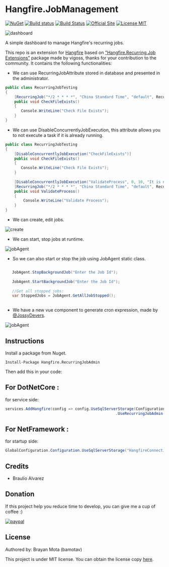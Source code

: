 # Hangfire.JobManagement
[![NuGet](https://buildstats.info/nuget/Hangfire.RecurringJobAdmin)](https://www.nuget.org/packages/Hangfire.RecurringJobAdmin/)
[![Build status](https://ci.appveyor.com/api/projects/status/u2xrias2vk727beg/branch/master?svg=true)](https://ci.appveyor.com/project/bamotav/hangfire-recurringjobadmin/branch/master)
[![Build Status](https://github.com/bamotav/Hangfire.RecurringJobAdmin/workflows/CI-HRJ/badge.svg)](https://github.com/bamotav/Hangfire.RecurringJobAdmin/actions)
[![Official Site](https://img.shields.io/badge/site-hangfire.io-blue.svg)](http://hangfire.io)
[![License MIT](https://img.shields.io/badge/license-MIT-green.svg)](http://opensource.org/licenses/MIT)




![dashboard](Content/dashboard.png)

A simple dashboard to manage Hangfire's recurring jobs.

This repo is an extension for [Hangfire](https://github.com/HangfireIO/Hangfire) based on ["Hangfire.Recurring Job Extensions"](https://github.com/icsharp/Hangfire.RecurringJobExtensions/) package made by vigoss, thanks for your contribution to the community. It contains the following functionalities: 

* We can use RecurringJobAttribute stored in database and presented in the administrator.

```csharp
public class RecurringJobTesting
{
    [RecurringJob("*/2 * * * *", "China Standard Time", "default", RecurringJobId = "Check-File-Exists")]
    public void CheckFileExists()
    {
       Console.WriteLine("Check File Exists");
    }
}
```
* We can use DisableConcurrentlyJobExecution, this attribute allows you to not execute a task if it is already running.

```csharp
public class RecurringJobTesting
{
    [DisableConcurrentlyJobExecution("CheckFileExists")]
    public void CheckFileExists()
    {
       Console.WriteLine("Check File Exists");
    }
    
    [DisableConcurrentlyJobExecution("ValidateProcess", 0, 10, "It is not allowed to perform multiple same tasks.")]
    [RecurringJob("*/2 * * * *", "China Standard Time", "default", RecurringJobId = "Validate-Process")]
    public void ValidateProcess()
    {
        Console.WriteLine("Validate Process");
    }
}
```

* We can create, edit jobs.

![create](Content/create.png)

* We can start, stop jobs at runtime.

![jobAgent](Content/jobAgent.png)

* So we can also start or stop the job using JobAgent static class.

```csharp

   JobAgent.StopBackgroundJob("Enter the Job Id");
   
   JobAgent.StartBackgroundJob("Enter the Job Id");
   
   //Get all stopped jobs:
   var StoppedJobs = JobAgent.GetAllJobStopped();
   
```
* We have a new vue component to generate cron expression, made by [@JossyDevers](https://github.com/JossyDevers).

![jobAgent](Content/generatecron.png)


## Instructions
Install a package from Nuget. 
```
Install-Package Hangfire.RecurringJobAdmin
```

Then add this in your code:

## For DotNetCore  :
for service side:
```csharp
services.AddHangfire(config => config.UseSqlServerStorage(Configuration.GetConnectionString("HangfireConnection"))
                                                 .UseRecurringJobAdmin(typeof(Startup).Assembly))
```

## For NetFramework  :
for startup side:
```csharp
GlobalConfiguration.Configuration.UseSqlServerStorage("HangfireConnection").UseRecurringJobAdmin(typeof(Startup).Assembly)
```

## Credits
 * Braulio Alvarez
 
## Donation
If this project help you reduce time to develop, you can give me a cup of coffee :) 

[![paypal](https://www.paypalobjects.com/en_US/i/btn/btn_donateCC_LG.gif)](https://www.paypal.com/cgi-bin/webscr?cmd=_donations&business=KTW8JH379NXQL&item_name=+&currency_code=USD&source=url)


## License
Authored by: Brayan Mota (bamotav)

This project is under MIT license. You can obtain the license copy [here](https://github.com/bamotav/Hangfire.RecurringJobAdmin/blob/master/LICENSE).

